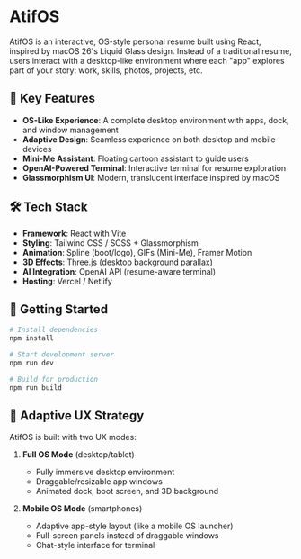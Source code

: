 # AtifOS

AtifOS is an interactive, OS-style personal resume built using React, inspired by macOS 26's Liquid Glass design. Instead of a traditional resume, users interact with a desktop-like environment where each "app" explores part of your story: work, skills, photos, projects, etc.

## 🎯 Key Features

- **OS-Like Experience**: A complete desktop environment with apps, dock, and window management
- **Adaptive Design**: Seamless experience on both desktop and mobile devices
- **Mini-Me Assistant**: Floating cartoon assistant to guide users
- **OpenAI-Powered Terminal**: Interactive terminal for resume exploration
- **Glassmorphism UI**: Modern, translucent interface inspired by macOS

## 🛠️ Tech Stack

- **Framework**: React with Vite
- **Styling**: Tailwind CSS / SCSS + Glassmorphism
- **Animation**: Spline (boot/logo), GIFs (Mini-Me), Framer Motion
- **3D Effects**: Three.js (desktop background parallax)
- **AI Integration**: OpenAI API (resume-aware terminal)
- **Hosting**: Vercel / Netlify

## 🚀 Getting Started

```bash
# Install dependencies
npm install

# Start development server
npm run dev

# Build for production
npm run build
```

## 📱 Adaptive UX Strategy

AtifOS is built with two UX modes:

1. **Full OS Mode** (desktop/tablet)
   - Fully immersive desktop environment
   - Draggable/resizable app windows
   - Animated dock, boot screen, and 3D background

2. **Mobile OS Mode** (smartphones)
   - Adaptive app-style layout (like a mobile OS launcher)
   - Full-screen panels instead of draggable windows
   - Chat-style interface for terminal
